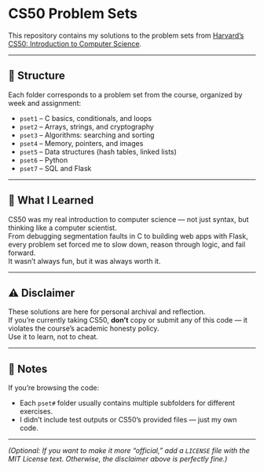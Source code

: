 # CS50 Problem Sets

This repository contains my solutions to the problem sets from [Harvard’s CS50: Introduction to Computer Science](https://cs50.harvard.edu/x/).

---

## 📁 Structure

Each folder corresponds to a problem set from the course, organized by week and assignment:
- `pset1` – C basics, conditionals, and loops  
- `pset2` – Arrays, strings, and cryptography  
- `pset3` – Algorithms: searching and sorting  
- `pset4` – Memory, pointers, and images  
- `pset5` – Data structures (hash tables, linked lists)  
- `pset6` – Python  
- `pset7` – SQL and Flask  

---

## 🧠 What I Learned

CS50 was my real introduction to computer science — not just syntax, but thinking like a computer scientist.  
From debugging segmentation faults in C to building web apps with Flask, every problem set forced me to slow down, reason through logic, and fail forward.  
It wasn’t always fun, but it was always worth it.

---

## ⚠️ Disclaimer

These solutions are here for personal archival and reflection.  
If you’re currently taking CS50, **don’t** copy or submit any of this code — it violates the course’s academic honesty policy.  
Use it to learn, not to cheat.

---

## 🧾 Notes

If you’re browsing the code:
- Each `pset#` folder usually contains multiple subfolders for different exercises.
- I didn’t include test outputs or CS50’s provided files — just my own code.

---

*(Optional: If you want to make it more “official,” add a `LICENSE` file with the MIT License text. Otherwise, the disclaimer above is perfectly fine.)*
